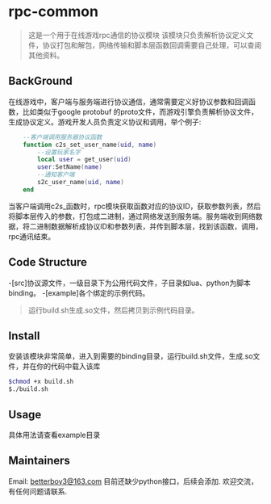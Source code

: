 # rpc-common
>这是一个用于在线游戏rpc通信的协议模块
该模块只负责解析协议定义文件，协议打包和解包，网络传输和脚本层函数回调需要自己处理，可以查阅其他资料。

## BackGround

在线游戏中，客户端与服务端进行协议通信，通常需要定义好协议参数和回调函数，比如类似于google protobuf 的proto文件，而游戏引擎负责解析协议文件，生成协议定义。游戏开发人员负责定义协议和调用，举个例子:
```lua
    --客户端调用服务器协议函数
    function c2s_set_user_name(uid, name)
        --设置玩家名字
        local user = get_user(uid)
        user:SetName(name)
        --通知客户端
        s2c_user_name(uid, name)
    end
```

当客户端调用c2s_函数时，rpc模块获取函数对应的协议ID，获取参数列表，然后将脚本层传入的参数，打包成二进制，通过网络发送到服务端。服务端收到网络数据，将二进制数据解析成协议ID和参数列表，并传到脚本层，找到该函数，调用，rpc通讯结束。

## Code Structure

-[src]协议源文件，一级目录下为公用代码文件，子目录如lua、python为脚本binding。
-[example]各个绑定的示例代码。
>运行build.sh生成.so文件，然后拷贝到示例代码目录。

## Install
安装该模块非常简单，进入到需要的binding目录，运行build.sh文件，生成.so文件，并在你的代码中载入该库
```sh
$chmod +x build.sh
$./build.sh
```

## Usage
具体用法请查看example目录

## Maintainers
Email: betterboy3@163.com
目前还缺少python接口，后续会添加.
欢迎交流，有任何问题请联系.